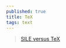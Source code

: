 ```yaml
---
published: true
title: TeX
tags: text
---
```

> [SILE versus TeX](https://sile-typesetter.org/what-is-sile/)
